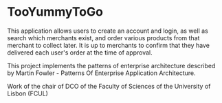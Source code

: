 # TooYummyToGo

This application allows users to create an account and login, as well as search which merchants exist, and order various products from that merchant to collect later. It is up to merchants to confirm that they have delivered each user's order at the time of approval.

This project implements the patterns of enterprise architecture described by Martin Fowler - Patterns Of Enterprise Application Architecture.

Work of the chair of DCO of the Faculty of Sciences of the University of Lisbon (FCUL)

